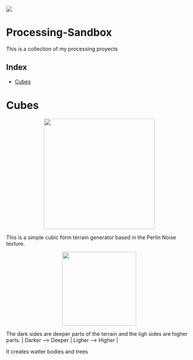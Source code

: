 <p align="left">
<img src="https://img.shields.io/badge/STATUS-IN%20DEVELOPMENT-green">
</p>

# Processing-Sandbox

This is a collection of my processing proyects 

## Index
   * [Cubes](#Cubes)
   
# Cubes
<p align="center">
    <img width="300" height="300" src="https://user-images.githubusercontent.com/92734840/200025988-b6d5b589-a744-40bf-aa7f-7e32eb7557b8.gif">
</p>

This is a simple cubic form terrain generator based in the Perlin Noise texture.
<p align="center">
    <img width="200" height="200" src="https://upload.wikimedia.org/wikipedia/commons/8/8b/PerlinNoise2d.png">
</p>
The dark sides are deeper parts of the terrain and the ligh sides are higher parts. 
| Darker --> Deeper | Ligher --> Higher |  

It creates watter bodies and trees 



